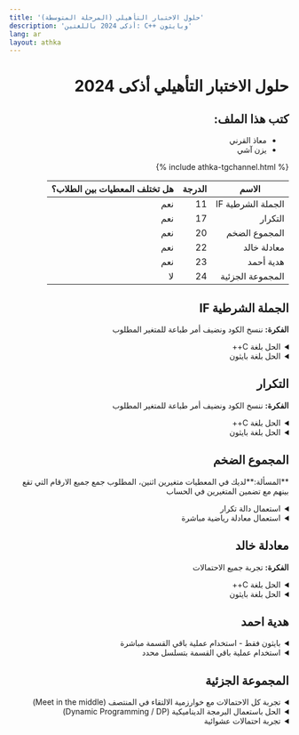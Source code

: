```yaml
---
title: 'حلول الاختبار التأهيلي (المرحلة المتوسطة)'
description: 'أذكى 2024 باللغتين: C++ وبايثون'
lang: ar
layout: athka
---
```

<div dir="auto">
  
# حلول الاختبار التأهيلي أذكى 2024


<h2>كتب هذا الملف:</h2>
<ul>
    <li>معاذ القرني</li>
    <li>يزن آشي</li>
</ul>

{% include athka-tgchannel.html %}

<table class="table table-bordered table-striped">
    <thead>
        <tr>
            <th>الاسم</th>
            <th>الدرجة</th>
            <th>هل تختلف المعطيات بين الطلاب؟</th>
        </tr>
    </thead>
    <tbody>
        <tr>
            <td>الجملة الشرطية  IF</td>
            <td>11</td>
            <td>نعم</td>
        </tr>
        <tr>
            <td>التكرار</td>
            <td>17</td>
            <td>نعم</td>
        </tr>
        <tr>
            <td>المجموع الضخم</td>
            <td>20</td>
            <td>نعم</td>
        </tr>
        <tr>
            <td>معادلة خالد</td>
            <td>22</td>
            <td>نعم</td>
        </tr>
        <tr>
            <td>هدية أحمد</td>
            <td>23</td>
            <td>نعم</td>
        </tr>
        <tr>
            <td>المجموعة الجزئية</td>
            <td>24</td>
            <td>لا</td>
        </tr>
    </tbody>
</table>

##  الجملة الشرطية IF 
**الفكرة:** ننسخ الكود ونضيف أمر طباعة للمتغير المطلوب
<details>
  <summary>الحل بلغة С++</summary>

```c++
#include <iostream>
using namespace std;
int main()
{
  int x = 11;
  int y = 29;
  int z;

  if (x % 2 != 0) {
    if (x > y) {
        z = 0;
    } else {
        z = 1;
    }
  } else {
    if (x > y) {
        z = 2;
    } else {
        z = 3;
    }
  }
  cout << z; // أضفنا أمر الطباعة
}
```

</details> 

<details>
  <summary>الحل بلغة بايثون</summary>
  
```py
x = 11
y = 29

if x % 2 != 0:
    if x > y:
        z = 0
    else:
        z = 1
else:
    if x > y:
        z = 2
    else:
        z = 3

print(z) # أضفنا أمر الطباعة
```

</details>

## التكرار
**الفكرة:** ننسخ الكود ونضيف أمر طباعة للمتغير المطلوب

<details>
  <summary>الحل بلغة C++</summary>

```c++
#include <iostream>
using namespace std;
int main()
{
  int r = 0;    
  for (int i = 0; i < 100; i++) {
  	r = (277 * r + 241) % 433;
  }
  cout << r; // أضفنا أمر الطباعة
}
```
  
</details>

<details>
  <summary>الحل بلغة بايثون</summary>

```py
r = 0
for i in range(100):
    r = (277 * r + 241) % 433
print(r) # أضفنا أمر الطباعة
```
  
</details>


## المجموع الضخم 
**المسألة:**لديك في المعطيات متغيرين اثنين، المطلوب جمع جميع الارقام التي تقع بينهم مع تضمين المتغيرين في الحساب 

<details>
  <summary>استعمال دالة تكرار</summary>

**الفكرة:** انشئ متغير يقوم بالاحتفاظ بالمجموع الكلي وتبدأ بالقيمة 0، بإمكانك عمل دالة تكرار تبدأ من المتغير الاصغر ومن ثم جمعها بالمتغير الذي تم تعريفه مسبقا، وتستمر بالتزايد بمقدار 1 حتى تصل الى قيمة المتغير الاكبر
                
```c++
#include<iostream>
using namespace std;
int main()
{
    int A=1099; // قيمة المتغير الاصغر
    int B=8236; // قيمة المتغير الاكبر
    int counter=0; // المتغير الذي سيقوم بالاحتفاظ بالمجموع الكلي
    for(int i=A; i<=B; i++)
        counter+=i; // زيادة المتغير العداد بمقدار i
    cout<<counter<<endl;
}
```
	
</details>

<details>
  <summary>استعمال معادلة رياضية مباشرة</summary>

**الفكرة:** باستخدام قانون جمع الأعداد من 1 -> n ، الا وهو ( n*(n+1)/2 )، يتم تطبيق القانون على الرقم الاكبر ومن ثم طرح الناتج من ناتج تطبيق القانون على القيمة التي تسبق القيمة الصغرى، حتى نحصل على مجموع الاعداد من A -> B
تصبح المعادلة كالآتي: result = (B*(B+1))/2 - (A*(A-1))/2
                
```c++
#include<iostream>
using namespace std;
int main()
{
    int A=1099; // قيمة المتغير الاصغر
    int B=8236; // قيمة المتغير الاكبر
    int result = (B*(B+1))/2 - (A*(A-1))/2; // المتغير الذي سيقوم بالاحتفاظ بالمجموع الكلي
    cout<<result<<endl;
}
```
	
</details>


##  معادلة خالد 
**الفكرة:** تجربة جميع الاحتمالات


<details>
  <summary>الحل بلغة C++</summary>

```c++
#include <iostream>
using namespace std;

const int P = 35171; // معطيات المسألة
const int A = 24636; // معطيات المسألة

int main()
{
    for (long long x = 1; x <= 1000000; x++)
    {
        if (x * A % P == 1)
        {
            cout << x;
            break;
        }
    }
}
```
  
</details>

<details>
  <summary>الحل بلغة بايثون</summary>

```py
P = 35171
A = 24636

for x in range(1, 1000000):
    if (x * A % P == 1):
        print(x)
        exit()
```
  
</details>


## هدية احمد 
<details>
  <summary>بايثون فقط - استخدام عملية باقي القسمة مباشرة</summary>

```python
N = 20350185920713548059742215227885673608992288193593
print(N%389)
```

</details>
 
<details>
  <summary>استخدام عملية باقي القسمة بتسلسل محدد</summary>

```c++
#include <iostream>
using namespace std;
const string N = "20350185920713548059742215227885673608992288193593";
const int M = 389;
int main()
{
    int result=0;
    for(int i=0; i<N.size(); i++)
        result = (result*10 + N[i]-'0') % M;
    cout<<result;
}
```
        
</details>


##  المجموعة الجزئية 


<details>
  <summary>تجربة كل الاحتمالات مع خوارزمية الالتقاء في المنتصف (Meet in the middle)</summary>

**الفكرة:** بما أن عدد الاحتمالات عالي جدًا ($= 2^{32} = 10^{9}$ 1 مليار)، واللغات في المتوسط تنجز ($= 10^8$ 100 مليون) عملية في الثانية، يعني أن البرنامج لو جرب كل الاحتمالات سيستغرق حوالي عشر ثواني!

**الاختصار:** نقسم مجموعة الأعداد إلى نصفين، ونجرب جميع الاحتمالات في كل نصف، ثم نجرب كل احتمالات الدمج ونستعمل البحث الثنائي للاختصار الإضافي

  <details>
  <summary>باستعمال الاستدعاء الذاتي (Recursion)</summary>

  <details>
  <summary>الحل بلغة C++</summary>

```c++
#include <bits/stdc++.h>
#define ll long long

using namespace std;

const int a[] = {570124, 235486, 941944, 489563, 266471, 439987, 433790, 241683, 501957, 551533, 167319, 229289, 669276, 576321, 663079, 285062, 886171, 508154, 700261, 105349, 309850, 378017, 322244, 842792, 365623, 929550, 873777, 879974, 192107, 470972, 948141, 867580};
const int C = 13099613;

vector<ll> sum, sum2;
const int n=40;

void rec(int idx, ll sum, int lim, vector<ll> &su)
{
    if (idx == lim) {
        su.push_back(sum);
        return;
    }
    rec(idx+1, sum+a[idx], lim, su);
    rec(idx+1, sum, lim, su);
}

int main()
{
    rec(0, 0, n/2, sum);
    rec(n/2, 0, n, sum2);
    
    sort(sum2.begin(), sum2.end());
    
    ll sol = 0;
    for (ll v1 : sum) {
        ll xx = *(upper_bound(sum2.begin(), sum2.end(), C-v1)-1);
        sol = max(sol, v1+xx);
    }
    cout << sol;
}
```

  </details>


  <details>
  <summary>الحل بلغة بايثون</summary>

```py
import bisect

a = [570124, 235486, 941944, 489563, 266471, 439987, 433790, 241683, 501957, 551533, 167319, 229289, 669276, 576321, 663079, 285062, 886171, 508154, 700261, 105349, 309850, 378017, 322244, 842792, 365623, 929550, 873777, 879974, 192107, 470972, 948141, 867580]
C = 13099613

sum = []
sum2 = []
n = 40

def rec(idx, total, lim, su):
    if idx == lim:
        su.append(total)
        return
    rec(idx + 1, total + a[idx], lim, su)
    rec(idx + 1, total, lim, su)

rec(0, 0, n // 2, sum)
rec(n // 2, 0, n, sum2)

sum2.sort()

sol = 0
for v1 in sum:
    xx = sum2[bisect.bisect_right(sum2, C - v1) - 1]
    sol = max(sol, v1 + xx)

print(sol)
```

  </details>
  

  </details>


  <details>
  <summary>باستعمال تمثيل الأرقام الثنائية (Bitmasks)</summary>

   <details>
   <summary>الحل بلغة C++</summary>

```c++
#include <bits/stdc++.h>
#define ll long long

using namespace std;

const int a[] = {570124, 235486, 941944, 489563, 266471, 439987, 433790, 241683, 501957, 551533, 167319, 229289, 669276, 576321, 663079, 285062, 886171, 508154, 700261, 105349, 309850, 378017, 322244, 842792, 365623, 929550, 873777, 879974, 192107, 470972, 948141, 867580};
const int C = 13099613;

vector<ll> sum, sum2;
const int n=40;

int main()
{   
    const int half = n / 2;
    for (int i = 0; i < (1 << half); i++)
    {
        ll s = 0;
        for (int j = 0; j < half; j++)
        {
            if (i & (1 << j))
                s += a[j];
        }
        sum.push_back(s);
    }
    
    for (int i = 1; i < (1 << half); i++)
    {
        ll s = 0;
        for (int j = half; j < n; j++)
        {
            if (i & (1 << (j - half)))
                s += a[j];
        }
        sum2.push_back(s);
    }
    
    sort(sum2.begin(), sum2.end());
    
    ll sol = 0;
    for (ll v1 : sum) {
        ll xx = *(upper_bound(sum2.begin(), sum2.end(), x-v1)-1);
        sol = max(sol, v1+xx);
    }
    cout << sol;
}
```

   </details>


   <details>
   <summary>الحل بلغة بايثون</summary>

```py
import bisect

a = [570124, 235486, 941944, 489563, 266471, 439987, 433790, 241683, 501957, 551533, 167319, 229289, 669276, 576321, 663079, 285062, 886171, 508154, 700261, 105349, 309850, 378017, 322244, 842792, 365623, 929550, 873777, 879974, 192107, 470972, 948141, 867580]
C = 13099613

sum = []
sum2 = []
n = 40

half = n // 2
for i in range(1 << half):
    s = 0
    for j in range(half):
        if i & (1 << j):
            s += a[j]
    sum.append(s)

for i in range(1, 1 << half):
    s = 0
    for j in range(half, n):
        if i & (1 << (j - half)):
            s += a[j]
    sum2.append(s)

sum2.sort()

sol = 0
for v1 in sum:
    xx = sum2[bisect.bisect_right(sum2, C - v1) - 1]
    sol = max(sol, v1 + xx)

print(sol)
```

   </details>

  </details>

</details>

<details>
  <summary>الحل باستعمال البرمجة الديناميكية (Dynamic Programming / DP)</summary>


  <details>
  <summary>الحل بلغة C++</summary>

```c++
#include <bits/stdc++.h>
using namespace std;

int a[] = {570124, 235486, 941944, 489563, 266471, 439987, 433790, 241683, 501957, 551533, 167319, 229289, 669276, 576321, 663079, 285062, 886171, 508154, 700261, 105349, 309850, 378017, 322244, 842792, 365623, 929550, 873777, 879974, 192107, 470972, 948141, 867580};
const int C = 13099613;

const int N = 5e7; // أكبر قيمة ممكنة
int dp[N];

int main()
{
    dp[0] = 1;
    for (int i = 1; i <= 40; i++) {
        for (int j = N - 1; j > 0; j--) {
            if (j >= a[i]) {
                dp[j] |= dp[j - a[i]];
            }
        }
    }
    int result = 0;
    for (int i = 1; i <= C; i++)
    {
        if (dp[i])
            result = i;
    }
    cout << result;
}
```
        
  </details>


  <details>
  <summary>الحل بلغة بايثون</summary>

```py
a = [570124, 235486, 941944, 489563, 266471, 439987, 433790, 241683, 501957, 551533, 167319, 229289, 669276, 576321, 663079, 285062, 886171, 508154, 700261, 105349, 309850, 378017, 322244, 842792, 365623, 929550, 873777, 879974, 192107, 470972, 948141, 867580]
C = 13099613

N = int(5e7)
dp = [0] * N
dp[0] = 1

for i in range(1, 41):
    for j in range(N - 1, 0, -1):
        if j >= a[i]:
            dp[j] |= dp[j - a[i]]

result = 0
for i in range(1, C + 1):
    if dp[i]:
        result = i

print(result)
```

  </details>

</details>
  
<details>
   <summary>تجربة احتمالات عشوائية</summary>

   <b>ملاحظة: هذه الفكرة قد تطبع أرقام خاطئة، لأنها تعتمد على العشوائية، لكن كل ما زادت عدد المحاولات زادت الدقة، وهي غالبًا تطبع نتائج صحيحة</b>
  
  <details>
  <summary>الحل بلغة C++</summary>


```c++
#include <bits/stdc++.h>
using namespace std;

int a[] = {570124, 235486, 941944, 489563, 266471, 439987, 433790, 241683, 501957, 551533, 167319, 229289, 669276, 576321, 663079, 285062, 886171, 508154, 700261, 105349, 309850, 378017, 322244, 842792, 365623, 929550, 873777, 879974, 192107, 470972, 948141, 867580};
const int C = 13099613;
const int TRIES = 1e5; // عدد المحاولات، 100 ألف محاولة

int main()
{
    int result = 0;
    for (int i=0; i <= TRIES; i++)
    {
        random_shuffle(a, a+n);
        int cur=0;
        for (auto c : v)
        {
            if (cur+c > C)
            {
                result = max(cur,result);
                break;
            }
            cur += c;
        }
    }
    cout << result;
}
```
        

  </details>

  <details>
  <summary>الحل بلغة بايثون</summary>


```py
import random

a = [570124, 235486, 941944, 489563, 266471, 439987, 433790, 241683, 501957, 551533, 167319, 229289, 669276, 576321, 663079, 285062, 886171, 508154, 700261, 105349, 309850, 378017, 322244, 842792, 365623, 929550, 873777, 879974, 192107, 470972, 948141, 867580]
C = 13099613
TRIES = int(1e5)

result = 0
for i in range(TRIES + 1):
    random.shuffle(a)
    cur = 0
    for c in a:
        if cur + c > C:
            result = max(cur, result)
            break
        cur += c

print(result)
```
        

  </details>

</details>

</div>
